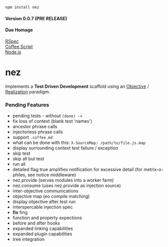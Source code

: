 `npm install nez`

#### Version 0.0.7 (PRE RELEASE) 

#### Due Homage

[RSpec](http://rspec.info/)<br />
[Coffee Script](http://coffeescript.org/)<br />
[Node.js](http://nodejs.org)<br />


nez
===

Implements a **Test Driven Development** scaffold using an [Objective](https://github.com/nomilous/objective) / [Realization](https://github.com/nomilous/realize) paradigm.


### Pending Features

* pending tests - without `(done) ->` 
* fix loss of context (blank test 'names')
* ancestor phrase calls
* injectorless phrase calls
* support `.coffee.md`
* what can be done with this: `X-SourceMap: /path/to/file.js.map`
* display surrounding context test failure / exception
* skip test
* skip all but test
* run all
* detailed flag true amplifies notification for excessive detail (for metrix-o-philes, see notice middleware)
* nez.provide (serves modules into a worker farm)
* nez.consume (uses nez.provide as injection source)
* inter-objective communications
* objective map (eo compile matching)
* display objective after test run
* interspercable injection spec
* **fix** fing
* function and property expections
* before and after hooks
* expanded linking capabilities
* expanded plugin capabilities
* tree integration

